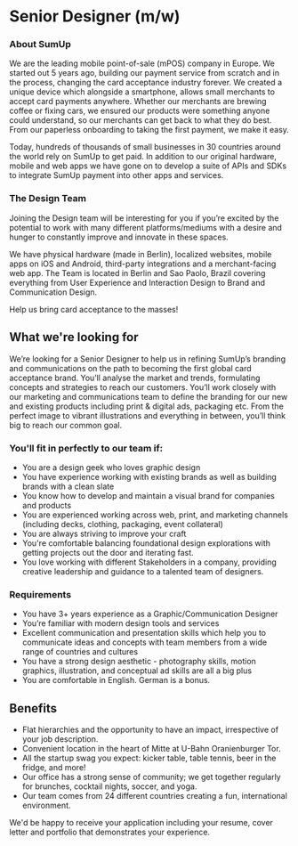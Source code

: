 # Senior Designer (m/w)

### About SumUp

We are the leading mobile point-of-sale (mPOS) company in Europe. We started out 5 years ago, building our payment service from scratch and in the process, changing the card acceptance industry forever. We created a unique device which alongside a smartphone, allows small merchants to accept card payments anywhere. Whether our merchants are brewing coffee or fixing cars, we ensured our products were something anyone could understand, so our merchants can get back to what they do best. From our paperless onboarding to taking the first payment, we make it easy. 

Today, hundreds of thousands of small businesses in 30 countries around the world rely on SumUp to get paid. In addition to our original hardware, mobile and web apps we have gone on to develop a suite of APIs and SDKs to integrate SumUp payment into other apps and services.

### The Design Team

Joining the Design team will be interesting for you if you’re excited by the potential to work with many different platforms/mediums with a desire and hunger to constantly improve and innovate in these spaces.

We have physical hardware (made in Berlin), localized websites, mobile apps on iOS and Android, third-party integrations and a merchant-facing web app. The Team is located in Berlin and Sao Paolo, Brazil covering everything from User Experience and Interaction Design to Brand and Communication Design.

Help us bring card acceptance to the masses!

## What we're looking for

We’re looking for a Senior Designer to help us in refining SumUp’s branding and communications on the path to becoming the first global card acceptance brand. You’ll analyse the market and trends, formulating concepts and strategies to reach our customers. You’ll work closely with our marketing and communications team to define the branding for our new and existing products including print & digital ads, packaging etc. From the perfect image to vibrant illustrations and everything in between, you’ll think big to reach our common goal.



### You'll fit in perfectly to our team if:

* You are a design geek who loves graphic design
* You have experience working with existing brands as well as building brands with a clean slate
* You know how to develop and maintain a visual brand for companies and products
* You are experienced working across web, print, and marketing channels (including decks, clothing, packaging, event collateral)
* You are always striving to improve your craft
* You're comfortable balancing foundational design explorations with getting projects out the door and iterating fast.
* You love working with different Stakeholders in a company, providing creative leadership and guidance to a talented team of designers.

### Requirements
* You have 3+ years experience as a Graphic/Communication Designer
* You’re familiar with modern design tools and services
* Excellent communication and presentation skills which help you to communicate ideas and concepts with team members from a wide range of countries and cultures
* You have a strong design aesthetic - photography skills, motion graphics, illustration, and conceptual ad skills are all a big plus
* You are comfortable in English. German is a bonus.

## Benefits
* Flat hierarchies and the opportunity to have an impact, irrespective of your job description.
* Convenient location in the heart of Mitte at U-Bahn Oranienburger Tor.
* All the startup swag you expect: kicker table, table tennis, beer in the fridge, and more!
* Our office has a strong sense of community; we get together regularly for brunches, cocktail nights, soccer, and yoga.
* Our team comes from 24 different countries creating a fun, international environment.

We'd be happy to receive your application including your resume, cover letter and portfolio that demonstrates your experience.
